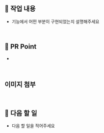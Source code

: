 ## 📝 작업 내용

- 기능에서 어떤 부분이 구현되었는지 설명해주세요

<br/>

## 📢 PR Point

- 

<br/>

## 이미지 첨부


<br/>

## 🔧 다음 할 일

- 다음 할 일을 적어주세요

<br/> 